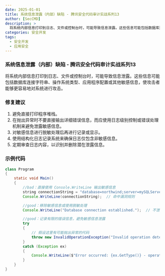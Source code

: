 ```yaml
---
date: 2025-01-01
title: 系统信息泄露（内部）缺陷 - 腾讯安全代码审计实战系列13
author: [SecCMD]
description: >
  将系统内部信息打印到日志、文件或控制台时，可能导致信息泄露。这些信息可能包括数据库连接字符串、操作系统类型、应用程序配置或其他敏感信息，使攻击者能够更容易地对系统进行攻击。
categories: 安全开发
tags:
  - 安全开发
  - 应用安全
---
```


### 系统信息泄露（内部）缺陷 - 腾讯安全代码审计实战系列13

将系统内部信息打印到日志、文件或控制台时，可能导致信息泄露。这些信息可能包括数据库连接字符串、操作系统类型、应用程序配置或其他敏感信息，使攻击者能够更容易地对系统进行攻击。

### 修复建议

1. 避免直接打印程序堆栈。 
2. 在抛出异常时不要直接输出详细错误信息，而应使用日志级别控制或错误处理机制来避免泄露敏感信息。 
3. 对敏感信息进行脱敏处理后再进行记录或显示。 
4. 使用结构化日志记录系统来确保日志仅包含非敏感信息。 
5. 定期审查日志内容，以识别并删除潜在泄露信息。

### 示例代码

```java
class Program
{
    static void Main()
    {
        //bad：直接使用 Console.WriteLine 输出敏感信息
        string connectionString = "database=northwind;server=mySQLServer...";
        Console.WriteLine(connectionString);  // 命中漏洞规则

        //good：移除敏感信息或使用脱敏处理
        Console.WriteLine("Database connection established.");  // 不泄露敏感信息

        //good：记录有限的错误信息，避免敏感信息泄露
        try
        {
            // 假设这里有可能抛出异常的代码
            throw new InvalidOperationException("Invalid operation detected");
        }
        catch (Exception ex)
        {
            Console.WriteLine($"Error occurred: {ex.GetType()} - operation could not be completed.");  // 仅记录有限的非敏感错误信息
        }
    }
}
```